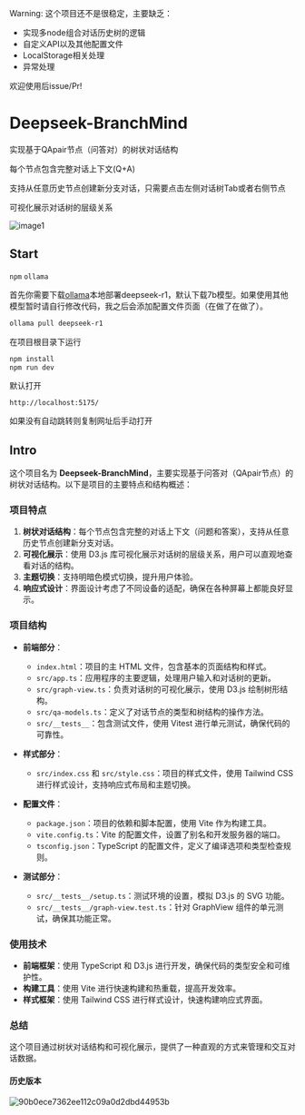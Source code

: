 
Warning: 这个项目还不是很稳定，主要缺乏：

- 实现多node组合对话历史树的逻辑
- 自定义API以及其他配置文件
- LocalStorage相关处理
- 异常处理

欢迎使用后issue/Pr!

# Deepseek-BranchMind

实现基于QApair节点（问答对）的树状对话结构

每个节点包含完整对话上下文(Q+A)

支持从任意历史节点创建新分支对话，只需要点击左侧对话树Tab或者右侧节点

可视化展示对话树的层级关系

![image1](https://github.com/user-attachments/assets/2fe94433-7e85-4dcb-a6e2-410dcd7f553f)

## Start

`npm`
`ollama`

首先你需要下载[ollama](https://ollama.com/)本地部署deepseek-r1，默认下载7b模型。如果使用其他模型暂时请自行修改代码，我之后会添加配置文件页面（在做了在做了）。

```bash
ollama pull deepseek-r1
```

在项目根目录下运行

```bash
npm install
npm run dev
```

默认打开
```
http://localhost:5175/
```
如果没有自动跳转则复制网址后手动打开

## Intro
这个项目名为 **Deepseek-BranchMind**，主要实现基于问答对（QApair节点）的树状对话结构。以下是项目的主要特点和结构概述：

### 项目特点

1. **树状对话结构**：每个节点包含完整的对话上下文（问题和答案），支持从任意历史节点创建新分支对话。
2. **可视化展示**：使用 D3.js 库可视化展示对话树的层级关系，用户可以直观地查看对话的结构。
3. **主题切换**：支持明暗色模式切换，提升用户体验。
4. **响应式设计**：界面设计考虑了不同设备的适配，确保在各种屏幕上都能良好显示。

### 项目结构

- **前端部分**：
  - `index.html`：项目的主 HTML 文件，包含基本的页面结构和样式。
  - `src/app.ts`：应用程序的主要逻辑，处理用户输入和对话树的更新。
  - `src/graph-view.ts`：负责对话树的可视化展示，使用 D3.js 绘制树形结构。
  - `src/qa-models.ts`：定义了对话节点的类型和树结构的操作方法。
  - `src/__tests__`：包含测试文件，使用 Vitest 进行单元测试，确保代码的可靠性。

- **样式部分**：
  - `src/index.css` 和 `src/style.css`：项目的样式文件，使用 Tailwind CSS 进行样式设计，支持响应式布局和主题切换。

- **配置文件**：
  - `package.json`：项目的依赖和脚本配置，使用 Vite 作为构建工具。
  - `vite.config.ts`：Vite 的配置文件，设置了别名和开发服务器的端口。
  - `tsconfig.json`：TypeScript 的配置文件，定义了编译选项和类型检查规则。

- **测试部分**：
  - `src/__tests__/setup.ts`：测试环境的设置，模拟 D3.js 的 SVG 功能。
  - `src/__tests__/graph-view.test.ts`：针对 GraphView 组件的单元测试，确保其功能正常。

### 使用技术

- **前端框架**：使用 TypeScript 和 D3.js 进行开发，确保代码的类型安全和可维护性。
- **构建工具**：使用 Vite 进行快速构建和热重载，提高开发效率。
- **样式框架**：使用 Tailwind CSS 进行样式设计，快速构建响应式界面。

### 总结

这个项目通过树状对话结构和可视化展示，提供了一种直观的方式来管理和交互对话数据。

#### 历史版本

![90b0ece7362ee112c09a0d2dbd44953b](https://github.com/user-attachments/assets/7031af8f-78c8-4735-a138-aa4229a78f78)
